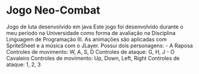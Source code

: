 # Jogo Neo-Combat
 Jogo de luta desenvolvido em java  Este jogo foi desenvolvido durante o meu período na Universidade como forma de avaliação na Disciplina Linguagem de Programação III.  As animações são aplicadas com SpriteSheet e a música com o JLayer.  Possui dois personagens:  - A Raposa Controles de movimento: W, A, S, D Controles de ataque: G, H, J  - O Cavaleiro Controles de movimento: Up, Down, Left, Right Controles de ataque: 1, 2, 3

